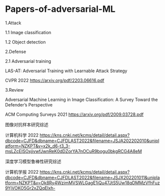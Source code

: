 # Papers-of-adversarial-ML
1.Attack

1.1 Image classification

1.2 Object detection

2.Defense

2.1 Adversarial training

LAS-AT: Adversarial Training with Learnable Attack Strategy 

CVPR 2022 https://arxiv.org/pdf/2203.06616.pdf

3.Review

Adversarial Machine Learning in Image Classification: A Survey Toward the Defender’s Perspective 

ACM Computing Surveys 2021 https://arxiv.org/pdf/2009.03728.pdf

图像对抗样本研究综述

计算机科学 2022 https://kns.cnki.net/kcms/detail/detail.aspx?dbcode=CJFD&dbname=CJFDLAST2022&filename=JSJA202202010&uniplatform=NZKPT&v=x2k_d6-t3_3-msLZcEISOxjivwfJwnReK0dDZorYA7nOCuR9bogu0bkgRCG4A8eM

深度学习模型鲁棒性研究综述

计算机学报 2022 https://kns.cnki.net/kcms/detail/detail.aspx?dbcode=CJFD&dbname=CJFDLAST2022&filename=JSJX202201011&uniplatform=NZKPT&v=Ok8Ry4WzimMVSWLGagE1iQu47JtS5Uw18qDMMzVfhFuz9YjVOKO5Gr2xZQqElxh-
